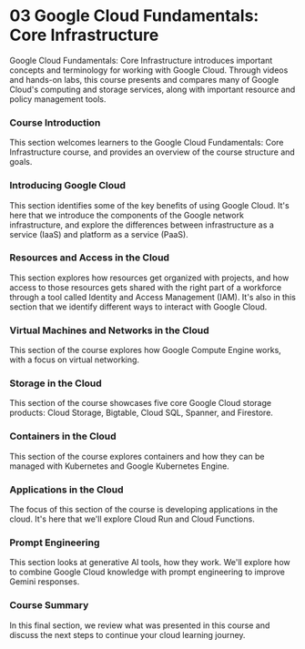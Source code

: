 <h1>03 Google Cloud Fundamentals: Core Infrastructure</h1>
<p>Google Cloud Fundamentals: Core Infrastructure introduces important concepts and terminology for working with Google Cloud. Through videos and hands-on labs, this course presents and compares many of Google Cloud's computing and storage services, along with important resource and policy management tools.</p>

<h3>Course Introduction</h3>
This section welcomes learners to the Google Cloud Fundamentals: Core Infrastructure course, and provides an overview of the course structure and goals.

<h3>Introducing Google Cloud</h3>
This section identifies some of the key benefits of using Google Cloud. It's here that we introduce the components of the Google network infrastructure, and explore the differences between infrastructure as a service (IaaS) and platform as a service (PaaS).

<h3>Resources and Access in the Cloud</h3>
This section explores how resources get organized with projects, and how access to those resources gets shared with the right part of a workforce through a tool called Identity and Access Management (IAM). It's also in this section that we identify different ways to interact with Google Cloud.

<h3>Virtual Machines and Networks in the Cloud</h3>
This section of the course explores how Google Compute Engine works, with a focus on virtual networking.

<h3>Storage in the Cloud</h3>
This section of the course showcases five core Google Cloud storage products: Cloud Storage, Bigtable, Cloud SQL, Spanner, and Firestore.

<h3>Containers in the Cloud</h3>
This section of the course explores containers and how they can be managed with Kubernetes and Google Kubernetes Engine.

<h3>Applications in the Cloud</h3>
The focus of this section of the course is developing applications in the cloud. It's here that we'll explore Cloud Run and Cloud Functions.

<h3>Prompt Engineering</h3>
This section looks at generative AI tools, how they work. We'll explore how to combine Google Cloud knowledge with prompt engineering to improve Gemini responses.

<h3>Course Summary</h3>
In this final section, we review what was presented in this course and discuss the next steps to continue your cloud learning journey.

